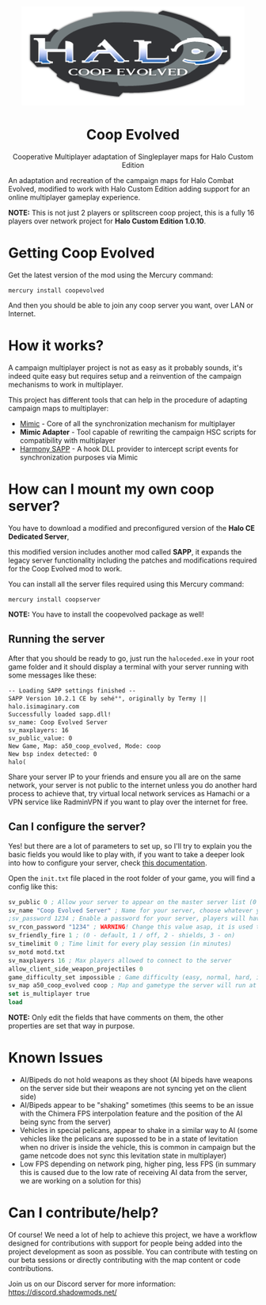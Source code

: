 <html>
    <p align="center">
        <img width="450px" src="images/coop-evolved-logo.png"/>
    </p>
    <h1 align="center">Coop Evolved</h1>
    <p align="center">
        Cooperative Multiplayer adaptation of Singleplayer maps for Halo Custom Edition
    </p>
</html>

An adaptation and recreation of the campaign maps for Halo Combat Evolved, modified to work with
Halo Custom Edition adding support for an online multiplayer gameplay experience.

**NOTE:** This is not just 2 players or splitscreen coop project, this is a fully 16 players
over network project for **Halo Custom Edition 1.0.10**.

# Getting Coop Evolved
Get the latest version of the mod using the Mercury command:
```
mercury install coopevolved
```
And then you should be able to join any coop server you want, over LAN or Internet.

# How it works?
A campaign multiplayer project is not as easy as it probably sounds, it's indeed quite easy
but requires setup and a reinvention of the campaign mechanisms to work in multiplayer.

This project has different tools that can help in the procedure of adapting campaign maps to
multiplayer:
- [Mimic](https://github.com/Sledmine/mimic) - Core of all the synchronization mechanism for multiplayer
- **Mimic Adapter** - Tool capable of rewriting the campaign HSC scripts for compatibility with multiplayer
- [Harmony SAPP](https://github.com/JerryBrick/harmony) - A hook DLL provider to intercept script events for synchronization purposes via Mimic

# How can I mount my own coop server?
You have to download a modified and preconfigured version of the **Halo CE Dedicated Server**,

this modified version includes another mod called **SAPP**, it expands the legacy server functionality
including the patches and modifications required for the Coop Evolved mod to work.

You can install all the server files required using this Mercury command:
```
mercury install coopserver
```
**NOTE:** You have to install the coopevolved package as well!

## Running the server

After that you should be ready to go, just run the `haloceded.exe` in your root game folder and
it should display a terminal with your server running with some messages like these:

```
-- Loading SAPP settings finished --
SAPP Version 10.2.1 CE by sehé°°, originally by Termy || halo.isimaginary.com
Successfully loaded sapp.dll!
sv_name: Coop Evolved Server
sv_maxplayers: 16
sv_public_value: 0
New Game, Map: a50_coop_evolved, Mode: coop
New bsp index detected: 0
halo(
```

Share your server IP to your friends and ensure you all are on the same network, your server is not
public to the internet unless you do another hard process to achieve that, try virtual local network
services as Hamachi or a VPN service like RadminVPN if you want to play over the internet for free.

## Can I configure the server?
Yes! but there are a lot of parameters to set up, so I'll try to explain you the basic fields
you would like to play with, if you want to take a deeper look into how to configure your server,
check [this documentation](https://github.com/Sledmine/lua-blam/blob/master/SAPP_DOCS_2.5.pdf).

Open the `init.txt` file placed in the root folder of your game, you will find a config like this:
```lisp
sv_public 0 ; Allow your server to appear on the master server list (0 - private, 1 - public)
sv_name "Coop Evolved Server" ; Name for your server, choose whatever you want
;sv_password 1234 ; Enable a password for your server, players will have to use it to join
sv_rcon_password "1234" ; WARNING! Change this value asap, it is used to manage your server as an admin
sv_friendly_fire 1 ; (0 - default, 1 / off, 2 - shields, 3 - on)
sv_timelimit 0 ; Time limit for every play session (in minutes)
sv_motd motd.txt
sv_maxplayers 16 ; Max players allowed to connect to the server
allow_client_side_weapon_projectiles 0
game_difficulty_set impossible ; Game difficulty (easy, normal, hard, impossible)
sv_map a50_coop_evolved coop ; Map and gametype the server will run at load
set is_multiplayer true
load
```
**NOTE:** Only edit the fields that have comments on them, the other properties are set that way in purpose.

# Known Issues
- AI/Bipeds do not hold weapons as they shoot (AI bipeds have weapons on the server side but their weapons are not syncing yet on the client side)
- AI/Bipeds appear to be "shaking" sometimes (this seems to be an issue with the Chimera FPS interpolation feature and the position of the AI being sync from the server)
- Vehicles in special pelicans, appear to shake in a similar way to AI (some vehicles like the pelicans are supossed to be in a state of levitation when no driver is inside the vehicle, this is common in campaign but the game netcode does not sync this levitation state in multiplayer)
- Low FPS depending on network ping, higher ping, less FPS (in summary this is caused due to the low rate of receiving AI data from the server, we are working on a solution for this)

# Can I contribute/help?
Of course! We need a lot of help to achieve this project, we have a workflow designed for contributions with support for people being added into the project development as soon as possible.
You can contribute with testing on our beta sessions or directly contributing with the map
content or code contributions.

Join us on our Discord server for more information: https://discord.shadowmods.net/
